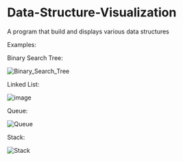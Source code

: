 # Data-Structure-Visualization
A program that build and displays various data structures


Examples:


Binary Search Tree:

![Binary_Search_Tree](https://github.com/NickRatner/Data-Structure-Visualization/assets/64825802/a62d802b-0191-4e1d-bbc7-5f196d6f8b38)



Linked List:

![image](https://github.com/user-attachments/assets/20e88516-eddf-4f04-a405-ebe4b4155234)



Queue:

![Queue](https://github.com/NickRatner/Data-Structure-Visualization/assets/64825802/2ec3db91-bc0e-4d3d-a63f-67f4ce59bef2)



Stack:

![Stack](https://github.com/NickRatner/Data-Structure-Visualization/assets/64825802/aa2c09af-7345-4b86-842b-bb27539a5d3d)
